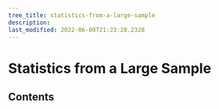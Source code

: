 ```yaml
---
tree_title: statistics-from-a-large-sample
description: 
last_modified: 2022-06-09T21:23:28.2328
---
```


# Statistics from a Large Sample

## Contents
